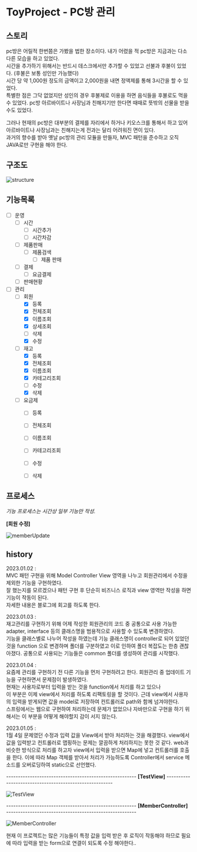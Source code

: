 # ToyProject - PC방 관리

## 스토리
pc방은 어릴적 한번쯤은 가봤을 법한 장소이다. 내가 어렸을 적 pc방은 지금과는 다소 다른 모습을 하고 있었다.  
시간을 추가하기 위해서는 반드시 데스크에서만 추가할 수 있었고 선불과 후불이 있었다. (후불은 보통 성인만 가능했다)  
시간 당 약 1,000원 정도의 금액이고 2,000원을 내면 정액제를 통해 3시간을 할 수 있었다.  
특별한 점은 그닥 없었지만 성인의 경우 후불제로 이용을 하면 음식들을 후불로도 먹을 수 있었다.
pc방 아르바이트나 사장님과 친해지기만 한다면 때때로 뜻밖의 선물을 받을 수도 있었다.

그러나 현재의 pc방은 대부분의 결제를 자리에서 하거나 키오스크를 통해서 하고 있어   
아르바이트나 사장님과는 친해지는게 전과는 달리 어려워진 면이 있다.  
과거의 향수를 받아 옛날 pc방의 관리 모듈을 만들자, MVC 패턴을 준수하고 오직 JAVA로만 구현을 해야 한다.



## 구조도

![structure](readmesorce/structure.png)

## 기능목록
- [ ] 운영
  - [ ] 시간
    - [ ] 시간추가
    - [ ] 시간차감
  - [ ] 제품판매
    - [ ] 제품검색
      - [ ] 제품 판매
  - [ ] 결제
    - [ ] 요금결제
  - [ ] 판매현황

- [ ] 관리
  - [ ] 회원
    - [X] 등록
    - [X] 전체조회
    - [X] 이름조회
    - [X] 상세조회
    - [ ] 삭제
    - [X] 수정
  - [ ] 재고
    - [X] 등록
    - [X] 전체조회
    - [X] 이름조회
    - [X] 카테고리조회
    - [ ] 수정
    - [X] 삭제
  - [ ] 요금제
    - [ ] 등록
    - [ ] 전체조회
    - [ ] 이름조회
    - [ ] 카테고리조회
    - [ ] 수정
    - [ ] 삭제


## 프로세스
_기능 프로세스는 시간상 일부 기능만 작성._

**[회원 수정]**

![memberUpdate](readmesorce/memberUpdate.png)

## history
2023.01.02 :  
MVC 패턴 구현을 위해 Model Controller View 영역을 나누고 회원관리에서 수정을 제외한 기능을 구현하였다.  
잘 했는지를 모르겠으나 패턴 구현 후 단순히 비즈니스 로직과 view 영역만 작성을 하면 기능이 작동이 된다.  
자세한 내용은 블로그에 회고를 하도록 한다.


2023.01.03 :   
재고관리를 구현하기 위해 어제 작성한 회원관리의 코드 중 공통으로 사용 가능한 adapter, interface 등의 클래스명을 범용적으로 사용할 수 있도록 변경하였다.  
기능을 클래스별로 나누어 작성을 하였는데 기능 클래스명이 controller로 되어 있었던 것을 function 으로 변경하며 폴더를 구분하였고 이로 인하여 폴더 복잡도는 한층 괜찮아졌다.
공통으로 사용되는 기능들은 common 폴더를 생성하여 관리를 시작했다.


2023.01.04 :  
요즘제 관리를 구현하기 전 다른 기능을 먼저 구현하려고 한다.
회원관리 중 업데이트 기능을 구현하면서 문제점이 발생하였다.  
현재는 사용자로부터 입력을 받는 것을 function에서 처리를 하고 있으나  
이 부분은 이제 view에서 처리를 하도록 리팩토링을 할 것이다.
근데 view에서 사용자의 입력을 받게되면 값을 model로 저장하여 컨트롤러로 path와 함께 넘겨야한다.  
스프링에서는 웹으로 구현하여 처리하는데 문제가 없었으나 자바만으로 구현을 하기 위해서는 이 부분을 어떻게 해야할지 감이 서지 않는다.


2023.01.05 :   
1월 4일 문제였던 수정과 입력 값을 View에서 받아 처리하는 것을 해결했다.
view에서 값을 입력받고 컨트롤러로 맵핑하는 문제는 깔끔하게 처리하지는 못한 것 같다.
web과 비슷한 방식으로 처리를 하고자 view에서 입력을 받으면 Map에 넣고 컨트롤러를 호출을 한다.
이에 따라 Map 객체를 받아서 처리가 가능하도록 Controller에서 service 메소드를 오버로딩하여 static으로 선언했다.


------------------------------------------------------- __[TestView]__ -------------------------------------------------------

![TestView](readmesorce/20230105_1.png)

------------------------------------------------------- __[MemberController]__ -------------------------------------------------------

![MemberController](readmesorce/20230105_2.png)


현재 이 프로젝트는 많은 기능들이 특정 값을 입력 받은 후 로직이 작동해야 하므로 필요에 따라 입력을 받는 form으로 연결이 되도록 수정 해야한다..


